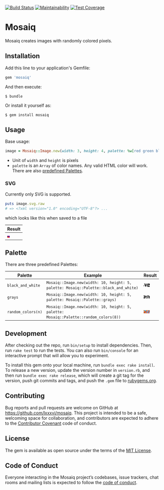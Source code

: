 [![Build Status](https://travis-ci.org/lxxxvi/mosaiq.svg?branch=master)](https://travis-ci.org/lxxxvi/mosaiq)
[![Maintainability](https://api.codeclimate.com/v1/badges/b78dd888a84f07d25867/maintainability)](https://codeclimate.com/github/lxxxvi/mosaiq/maintainability)
[![Test Coverage](https://api.codeclimate.com/v1/badges/b78dd888a84f07d25867/test_coverage)](https://codeclimate.com/github/lxxxvi/mosaiq/test_coverage)

# Mosaiq

Mosaiq creates images with randomly colored pixels.

## Installation

Add this line to your application's Gemfile:

```ruby
gem 'mosaiq'
```

And then execute:

    $ bundle

Or install it yourself as:

    $ gem install mosaiq

## Usage

Base usage:

```ruby
image = Mosaiq::Image.new(width: 3, height: 4, palette: %w[red green blue])
```

* Unit of `width` and `height` is pixels
* `palette` is an `Array` of color names. Any valid HTML color will work. There are also [predefined Palettes](#palette).


### SVG

Currently only SVG is supported.

```ruby
puts image.svg.raw
# => <?xml version="1.0" encoding="UTF-8"?> ...
```

which looks like this when saved to a file

| Result                                                        |
|---------------------------------------------------------------|
| ![Example mosaiq](./documentation/example_red_green_blue.svg) |


## Palette

There are three predefined Palettes:

| Palette            | Example                                                                              | Result                                                                  |
|--------------------|--------------------------------------------------------------------------------------|-------------------------------------------------------------------------|
| `black_and_white`  | `Mosaiq::Image.new(width: 10, height: 5, palette: Mosaiq::Palette::black_and_white)`  | ![Example black_and_white](./documentation/example_black_and_white.svg) |
| `grays`            | `Mosaiq::Image.new(width: 10, height: 5, palette: Mosaiq::Palette::grays)`            | ![Example grays](./documentation/example_grays.svg)                     |
| `random_colors(n)` | `Mosaiq::Image.new(width: 10, height: 5, palette: Mosaiq::Palette::random_colors(8))` | ![Example random_colors](./documentation/example_random_colors_8.svg)   |


## Development

After checking out the repo, run `bin/setup` to install dependencies. Then, run `rake test` to run the tests. You can also run `bin/console` for an interactive prompt that will allow you to experiment.

To install this gem onto your local machine, run `bundle exec rake install`. To release a new version, update the version number in `version.rb`, and then run `bundle exec rake release`, which will create a git tag for the version, push git commits and tags, and push the `.gem` file to [rubygems.org](https://rubygems.org).

## Contributing

Bug reports and pull requests are welcome on GitHub at https://github.com/lxxxvi/mosaiq. This project is intended to be a safe, welcoming space for collaboration, and contributors are expected to adhere to the [Contributor Covenant](http://contributor-covenant.org) code of conduct.

## License

The gem is available as open source under the terms of the [MIT License](https://opensource.org/licenses/MIT).

## Code of Conduct

Everyone interacting in the Mosaiq project’s codebases, issue trackers, chat rooms and mailing lists is expected to follow the [code of conduct](https://github.com/[USERNAME]/mosaiq/blob/master/CODE_OF_CONDUCT.md).
